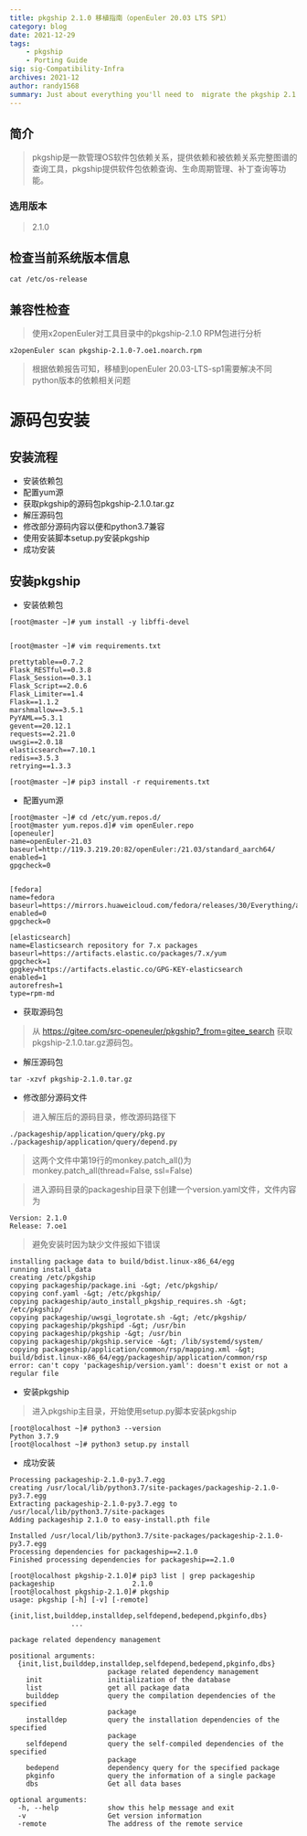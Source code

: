 ```yaml
---
title: pkgship 2.1.0 移植指南（openEuler 20.03 LTS SP1）
category: blog 
date: 2021-12-29
tags: 
    - pkgship
    - Porting Guide
sig: sig-Compatibility-Infra
archives: 2021-12
author: randy1568
summary: Just about everything you'll need to  migrate the pkgship 2.1.0
---
```


## 简介

>pkgship是一款管理OS软件包依赖关系，提供依赖和被依赖关系完整图谱的查询工具，pkgship提供软件包依赖查询、生命周期管理、补丁查询等功能。

### 选用版本

> 2.1.0

##  检查当前系统版本信息

```shell
cat /etc/os-release
```
## 兼容性检查

> 使用x2openEuler对工具目录中的pkgship-2.1.0 RPM包进行分析

```shell
x2openEuler scan pkgship-2.1.0-7.oe1.noarch.rpm
```

> 根据依赖报告可知，移植到openEuler 20.03-LTS-sp1需要解决不同python版本的依赖相关问题

# 源码包安装

## 安装流程

- 安装依赖包
- 配置yum源
- 获取pkgship的源码包pkgship-2.1.0.tar.gz
- 解压源码包
- 修改部分源码内容以便和python3.7兼容
- 使用安装脚本setup.py安装pkgship
- 成功安装

## 安装pkgship

- 安装依赖包

```shell
[root@master ~]# yum install -y libffi-devel


[root@master ~]# vim requirements.txt

prettytable==0.7.2
Flask_RESTful==0.3.8
Flask_Session==0.3.1
Flask_Script==2.0.6
Flask_Limiter==1.4
Flask==1.1.2
marshmallow==3.5.1
PyYAML==5.3.1
gevent==20.12.1
requests==2.21.0
uwsgi==2.0.18
elasticsearch==7.10.1
redis==3.5.3
retrying==1.3.3

[root@master ~]# pip3 install -r requirements.txt
```


- 配置yum源

```shell
[root@master ~]# cd /etc/yum.repos.d/
[root@master yum.repos.d]# vim openEuler.repo
[openeuler]
name=openEuler-21.03
baseurl=http://119.3.219.20:82/openEuler:/21.03/standard_aarch64/
enabled=1
gpgcheck=0


[fedora]
name=fedora
baseurl=https://mirrors.huaweicloud.com/fedora/releases/30/Everything/aarch64/os/
enabled=0
gpgcheck=0

[elasticsearch]
name=Elasticsearch repository for 7.x packages
baseurl=https://artifacts.elastic.co/packages/7.x/yum
gpgcheck=1
gpgkey=https://artifacts.elastic.co/GPG-KEY-elasticsearch
enabled=1
autorefresh=1
type=rpm-md

```

- 获取源码包

> 从 https://gitee.com/src-openeuler/pkgship?_from=gitee_search 获取pkgship-2.1.0.tar.gz源码包。

- 解压源码包

```shell
tar -xzvf pkgship-2.1.0.tar.gz
```

- 修改部分源码文件

> 进入解压后的源码目录，修改源码路径下
```shell
./packageship/application/query/pkg.py
./packageship/application/query/depend.py
```

> 这两个文件中第19行的monkey.patch_all()为monkey.patch_all(thread=False, ssl=False)

> 进入源码目录的packageship目录下创建一个version.yaml文件，文件内容为

```shell
Version: 2.1.0
Release: 7.oe1
```
> 避免安装时因为缺少文件报如下错误

```shell
installing package data to build/bdist.linux-x86_64/egg
running install_data
creating /etc/pkgship
copying packageship/package.ini -&gt; /etc/pkgship/
copying conf.yaml -&gt; /etc/pkgship/
copying packageship/auto_install_pkgship_requires.sh -&gt; /etc/pkgship/
copying packageship/uwsgi_logrotate.sh -&gt; /etc/pkgship/
copying packageship/pkgshipd -&gt; /usr/bin
copying packageship/pkgship -&gt; /usr/bin
copying packageship/pkgship.service -&gt; /lib/systemd/system/
copying packageship/application/common/rsp/mapping.xml -&gt; build/bdist.linux-x86_64/egg/packageship/application/common/rsp
error: can't copy 'packageship/version.yaml': doesn't exist or not a regular file
```


- 安装pkgship

> 进入pkgship主目录，开始使用setup.py脚本安装pkgship

```shell
[root@localhost ~]# python3 --version
Python 3.7.9
[root@localhost ~]# python3 setup.py install
```


- 成功安装

```shell
Processing packageship-2.1.0-py3.7.egg
creating /usr/local/lib/python3.7/site-packages/packageship-2.1.0-py3.7.egg
Extracting packageship-2.1.0-py3.7.egg to /usr/local/lib/python3.7/site-packages
Adding packageship 2.1.0 to easy-install.pth file

Installed /usr/local/lib/python3.7/site-packages/packageship-2.1.0-py3.7.egg
Processing dependencies for packageship==2.1.0
Finished processing dependencies for packageship==2.1.0

[root@localhost pkgship-2.1.0]# pip3 list | grep packageship
packageship                   2.1.0
[root@localhost pkgship-2.1.0]# pkgship
usage: pkgship [-h] [-v] [-remote]
               {init,list,builddep,installdep,selfdepend,bedepend,pkginfo,dbs}
               ...

package related dependency management

positional arguments:
  {init,list,builddep,installdep,selfdepend,bedepend,pkginfo,dbs}
                        package related dependency management
    init                initialization of the database
    list                get all package data
    builddep            query the compilation dependencies of the specified
                        package
    installdep          query the installation dependencies of the specified
                        package
    selfdepend          query the self-compiled dependencies of the specified
                        package
    bedepend            dependency query for the specified package
    pkginfo             query the information of a single package
    dbs                 Get all data bases

optional arguments:
  -h, --help            show this help message and exit
  -v                    Get version information
  -remote               The address of the remote service
```

